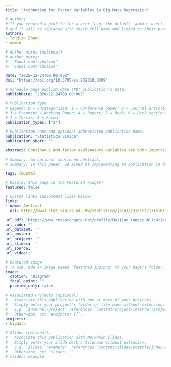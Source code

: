 ```yaml
---
title: "Accounting for Factor Variables in Big Data Regression"

# Authors
# If you created a profile for a user (e.g. the default `admin` user), write the username (folder name) here 
# and it will be replaced with their full name and linked to their profile.
authors:
- Tonglin Zhang
- admin

# Author notes (optional)
# author_notes:
#- "Equal contribution"
#- "Equal contribution"

date: "2020-12-24T00:00:00Z"
doi: "https://doi.org/10.5705/ss.202018.0309"

# Schedule page publish date (NOT publication's date).
publishDate: "2020-12-24T00:00:00Z"

# Publication type.
# Legend: 0 = Uncategorized; 1 = Conference paper; 2 = Journal article;
# 3 = Preprint / Working Paper; 4 = Report; 5 = Book; 6 = Book section;
# 7 = Thesis; 8 = Patent
publication_types: ["2"]

# Publication name and optional abbreviated publication name.
publication: "Statistica Sinica"
publication_short: ""

abstract: Continuous and factor explanatory variables are both important in linear regressions. To fit a linear model using factor variables, the traditional implementation of the least squares approach defines a number of dummy variables. However, this approach is difficult to apply to big data because the size of the design matrix can be inflated significantly by a factor variable, even if the number of factor levels is only moderately large. By treating the factor variable as an index, this study proposes a new approach, called the index least squares approach, to overcome this difficulty. Combined with the technique of scanning data by rows, the index least squares approach can provide exact solutions simultaneously to a group of linear models with factor variables. Therefore, it avoids the memory barrier caused by the size of the design matrix. Because the memory needed is unrelated to the number of observations, the index least squares approach can be used even when the size of a massive data set is hundreds of times higher than the memory available to the computing system.

# Summary. An optional shortened abstract.
# summary: In this paper, we aimed at implementing an application in detecting fire and other critical ground-based objects in a wildfire event using high resolution aerial images. We propose a well annotated fire dataset with 1400 4K images. We also present a coarse-to-fine strategy to deal with the 4K images, which achieves high accuracy while maintaining fast speeds. Our methods can also be added to different backbones in object detection methods and extended to deal with high resolution images. Ongoing and future research objectives involve expansion of the UAS wildfire imagery collection, and working with a UAS platforms equipped with more powerful CPUs and GPUs. Fusing data collected from multiple types of sensors can provide additional wisdom in wildfire fighting scenarios. Additional Machine Learning approaches, especially a hybrid approach that combines signal processing with deep learning, will be investigated to discover a faster and more accurate technique to identify small objects of interests and objects with irregular boundaries in high definition videos and images.

tags: [BData]

# Display this page in the Featured widget?
featured: false

# Custom links (uncomment lines below)
links:
- name: Abstract
  url: http://www3.stat.sinica.edu.tw/statistica/j31n1/j31n101/j31n101.html

url_pdf: 'https://www.researchgate.net/profile/Baijian_Yang/publication/338298311_Accounting_for_Factor_Variables_in_Big_Data_Regression/links/5eb305f0299bf152d6a1a9d7/Accounting-for-Factor-Variables-in-Big-Data-Regression.pdf'
url_code: ''
url_dataset: ''
url_poster: ''
url_project: ''
url_slides: ''
url_source: ''
url_video: ''

# Featured image
# To use, add an image named `featured.jpg/png` to your page's folder. 
image:
  caption: 'Diagram'
  focal_point: ""
  preview_only: false

# Associated Projects (optional).
#   Associate this publication with one or more of your projects.
#   Simply enter your project's folder or file name without extension.
#   E.g. `internal-project` references `content/project/internal-project/index.md`.
#   Otherwise, set `projects: []`.
projects:
- bigdata

# Slides (optional).
#   Associate this publication with Markdown slides.
#   Simply enter your slide deck's filename without extension.
#   E.g. `slides: "example"` references `content/slides/example/index.md`.
#   Otherwise, set `slides: ""`.
# slides: example
---
```

